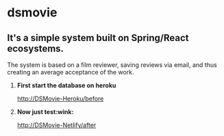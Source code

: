# dsmovie

<h2>It's a simple system built on Spring/React ecosystems.</h2>

<p>The system is based on a film reviewer, saving reviews via email, and thus creating an average acceptance of the work. </p>

<i></i>

<ol>
  
  <li>
      <div>
         <b>First start the database on heroku</b>
      </div>
      <a href="https://gttolla-dsmovie.herokuapp.com">
        <p>http://DSMovie-Heroku/before</p>
      </a>
  </li>
  
  <li>
    <div>
       <b>Now just test:wink:</b>
    </div>
    <a href="https://gttollamovies.netlify.app">
      <p>http://DSMovie-Netlify/after</p>
    </a>
  </li>
  
</ol>
